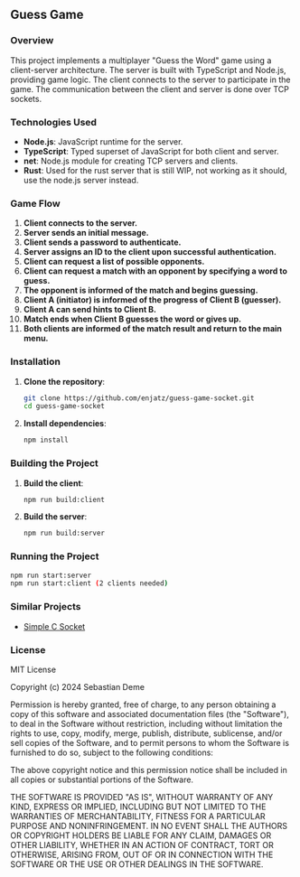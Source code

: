## Guess Game

### Overview

This project implements a multiplayer "Guess the Word" game using a client-server architecture. The server is built with TypeScript and Node.js, providing game logic. The client connects to the server to participate in the game. The communication between the client and server is done over TCP sockets.


### Technologies Used

- **Node.js**: JavaScript runtime for the server.
- **TypeScript**: Typed superset of JavaScript for both client and server.
- **net**: Node.js module for creating TCP servers and clients.
- **Rust**: Used for the rust server that is still WIP, not working as it should, use the node.js server instead.

### Game Flow

1. **Client connects to the server.**
2. **Server sends an initial message.**
3. **Client sends a password to authenticate.**
4. **Server assigns an ID to the client upon successful authentication.**
5. **Client can request a list of possible opponents.**
6. **Client can request a match with an opponent by specifying a word to guess.**
7. **The opponent is informed of the match and begins guessing.**
8. **Client A (initiator) is informed of the progress of Client B (guesser).**
9. **Client A can send hints to Client B.**
10. **Match ends when Client B guesses the word or gives up.**
11. **Both clients are informed of the match result and return to the main menu.**

### Installation

1. **Clone the repository**:
   ```bash
   git clone https://github.com/enjatz/guess-game-socket.git
   cd guess-game-socket
   ```

2. **Install dependencies**:
   ```bash
   npm install
   ```

### Building the Project

1. **Build the client**:
   ```bash
   npm run build:client
   ```

2. **Build the server**:
   ```bash
   npm run build:server
   ```
### Running the Project

   ```bash
   npm run start:server
   npm run start:client (2 clients needed)
   ```

### Similar Projects
- [Simple C Socket](https://github.com/ENJATZ/pi_simple_socket)


### License

MIT License

Copyright (c) 2024 Sebastian Deme

Permission is hereby granted, free of charge, to any person obtaining a copy of this software and associated documentation files (the "Software"), to deal in the Software without restriction, including without limitation the rights to use, copy, modify, merge, publish, distribute, sublicense, and/or sell copies of the Software, and to permit persons to whom the Software is furnished to do so, subject to the following conditions:

The above copyright notice and this permission notice shall be included in all copies or substantial portions of the Software.

THE SOFTWARE IS PROVIDED "AS IS", WITHOUT WARRANTY OF ANY KIND, EXPRESS OR IMPLIED, INCLUDING BUT NOT LIMITED TO THE WARRANTIES OF MERCHANTABILITY, FITNESS FOR A PARTICULAR PURPOSE AND NONINFRINGEMENT. IN NO EVENT SHALL THE AUTHORS OR COPYRIGHT HOLDERS BE LIABLE FOR ANY CLAIM, DAMAGES OR OTHER LIABILITY, WHETHER IN AN ACTION OF CONTRACT, TORT OR OTHERWISE, ARISING FROM, OUT OF OR IN CONNECTION WITH THE SOFTWARE OR THE USE OR OTHER DEALINGS IN THE SOFTWARE.